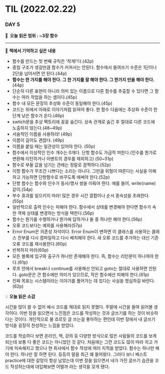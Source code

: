# TIL (2022.02.22)

### DAY 5

**🔖  오늘 읽은 범위 : ~3장 함수**

---

<aside>

📖 **책에서 기억하고 싶은 내용**

</aside>

- 함수를 만드는 첫 번째 규칙은 ‘작게!’다.(42p)
- 중첩 구조가 생길만큼 함수가 커져서는 안된다. 함수에서 들여쓰기 수준은 1단이나 2단을 넘어서면 안 된다.(44p)
- **함수는 한 가지를 해야 한다. 그 한 가지를 잘 해야 한다. 그 한가지 만을 해야 한다.**(44p)
- 단순히 다른 표현이 아니라 의미 있는 이름으로 다른 함수를 추출할 수 있다면 그 함수는 여러 작업을 하는 셈이다.(45p)
- 함수 내 모든 문장의 추상화 수준이 동일해야 한다.(45p)
- 코드는 위에서 아래로 이야기처럼 읽혀야 좋다. 한 함수 다음에는 추상화 수준이 한 단계 낮은 함수가 온다.(46p)
- swtich문을 추상 팩토리에 꽁꽁 숨긴다. 상속 관계로 숨긴 후 절대로 다른 코드에 노출하지 않는다.(48~49p)
- 서술적인 이름을 사용하라! (49p)
- 이름이 길어도 괜찮다. (49p)
- 이름을 붙일 때는 일관성이 있어야 한다. (50p)
- 함수에서 이상적인 인수 개수는 0개다. 단항 함수도 가급적 피한다.(인수를 뭔가로 변환해 리턴하거나 이벤트의 경우를 제외하고) (50~51p)
- 함수로 부울 값을 넘기는 관례는 정말로 끔찍하다.(52p)
- 이항 함수가 무조건 나쁘다는 소리는 아니다. 그만큼 위험이 따른다는 사실을 이해하고 가능하면 단항함수로 바꾸도록 애써야 한다.(52p)
- 단항 함수는 함수와 인수가 동사/명사 쌍을 이뤄야 한다. 예를 들어, write(name) 같이.(54p)
- 부수 효과를 일으키지 마라! 많은 경우 시간 결합이나 순서 종속성을 초래한다.(55p)
- 일반적으로 출력 인수는 피해야 한다. 함수에서 상태를 변경해야 한다면 함수가 속한 객체 상태를 변경하는 방식을 택한다.(56p)
- 함수는 뭔가를 수행하거나 뭔가에 답하거나 둘 중 하나만 해야 한다.(56p)
- 오류 코드보다는 예외를 사용해라(57p)
- Error Enum은 의존성 자석이다. Error Enum이 변하면 이 클래스를 사용하는 클래스 전부를 다시 컴파일하고 다시 배치해야 한다. 새 오류 코드를 추가하는 대신 기존 오류 코드를 재사용한다.(60p)
- 반복하지 마라(60p)
- 모든 블록에 입구와 출구가 하나만 존재해야 한다. 즉, 함수는 리턴문이 하나여야 한다.(61p)
- 루프 안에서 break나 continue를 사용해선 안되고 goto는 절대로 사용하면 안된다. goto문은 큰 함수에만 의미가 있으므로, 작은 함수에선 피해야 한다.(61p)
- 진짜 목표는 시스템이라는 이야기를 풀어가는 데 있다는 사실을 명심하길 바란다.(62p)

<aside>

💡 **오늘 읽은 소감**

</aside>

시간을 많이 쓸 수 없어 예시 코드를 제대로 읽지 못했다. 주말에 시간을 들여 읽어볼 생각이다. 이번 장을 읽으면서 느낀점은 코드를 작성하는 것과 글쓰기를 하는 것이 비슷하다는 것이다. 개인적으로 물 흐르듯 글 쓰는걸 좋아하는 편인데 이번 장에서 내 글쓰기 방식을 굉장히 찬성하는 느낌을 받았다. 

코드를 학습하다 보면 온라인, 책, 강의 등 다양한 방식으로 많은 사람들의 코드를 보게 되는데 보통 다 좋은 코드는 아니었던 것 같다. 처음에는 그런 코드도 많이 따라 치고 거기에 익숙해지고 했으나 현 회사에서 함수 작성에 여러 지적을 받았다. 함수는 하나만 해야 한다. 하나만 잘 하면 된다. 등등의 말을 최근 꽤 들어왔다. 그러다 보니 베스트 practice에 대한 갈망이 항상 남았는데 이번 장을 읽으면서 내가 가진 글쓰기 습관을 코드 작성하는데에 대입해보면 어떨까 라는 생각을 갖게 됐다.